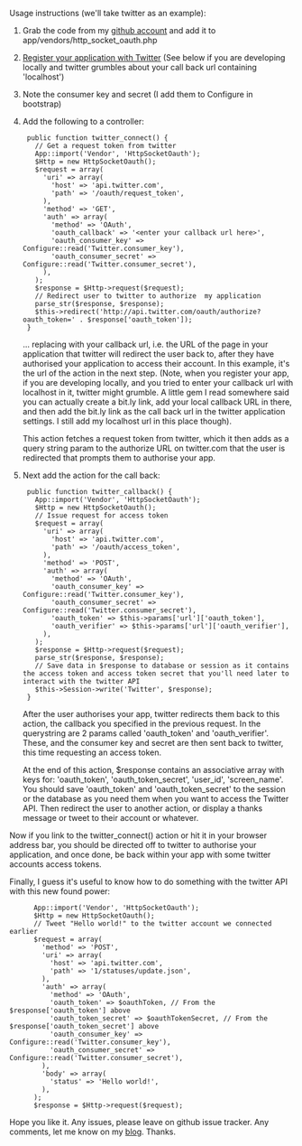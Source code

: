 Usage instructions (we'll take twitter as an example):

1. Grab the code from my <a href="http://github.com/neilcrookes/http_socket_oauth">github account</a> and add it to app/vendors/http_socket_oauth.php

2. <a href="http://twitter.com/oauth_clients">Register your application with Twitter</a> (See below if you are developing locally and twitter grumbles about your call back url containing 'localhost')

3. Note the consumer key and secret (I add them to Configure in bootstrap)

4. Add the following to a controller:

        public function twitter_connect() {
          // Get a request token from twitter
          App::import('Vendor', 'HttpSocketOauth');
          $Http = new HttpSocketOauth();
          $request = array(
            'uri' => array(
              'host' => 'api.twitter.com',
              'path' => '/oauth/request_token',
            ),
            'method' => 'GET',
            'auth' => array(
              'method' => 'OAuth',
              'oauth_callback' => '<enter your callback url here>',
              'oauth_consumer_key' => Configure::read('Twitter.consumer_key'),
              'oauth_consumer_secret' => Configure::read('Twitter.consumer_secret'),
            ),
          );
          $response = $Http->request($request);
          // Redirect user to twitter to authorize  my application
          parse_str($response, $response);
          $this->redirect('http://api.twitter.com/oauth/authorize?oauth_token=' . $response['oauth_token']);
        }

    ... replacing <enter your callback url here> with your callback url, i.e. the URL of the page in your application that twitter will redirect the user back to, after they have authorised your application to access their account. In this example, it's the url of the action in the next step. (Note, when you register your app, if you are developing locally, and you tried to enter your callback url with localhost in it, twitter might grumble. A little gem I read somewhere said you can actually create a bit.ly link, add your local callback URL in there, and then add the bit.ly link as the call back url in the twitter application settings. I still add my localhost url in this place though).

    This action fetches a request token from twitter, which it then adds as a query string param to the authorize URL on twitter.com that the user is redirected that prompts them to authorise your app.

5. Next add the action for the call back:

        public function twitter_callback() {
          App::import('Vendor', 'HttpSocketOauth');
          $Http = new HttpSocketOauth();
          // Issue request for access token
          $request = array(
            'uri' => array(
              'host' => 'api.twitter.com',
              'path' => '/oauth/access_token',
            ),
            'method' => 'POST',
            'auth' => array(
              'method' => 'OAuth',
              'oauth_consumer_key' => Configure::read('Twitter.consumer_key'),
              'oauth_consumer_secret' => Configure::read('Twitter.consumer_secret'),
              'oauth_token' => $this->params['url']['oauth_token'],
              'oauth_verifier' => $this->params['url']['oauth_verifier'],
            ),
          );
          $response = $Http->request($request);
          parse_str($response, $response);
          // Save data in $response to database or session as it contains the access token and access token secret that you'll need later to interact with the twitter API
          $this->Session->write('Twitter', $response);
        }

    After the user authorises your app, twitter redirects them back to this action, the callback you specified in the previous request. In the querystring are 2 params called 'oauth_token' and 'oauth_verifier'. These, and the consumer key and secret are then sent back to twitter, this time requesting an access token.

    At the end of this action, $response contains an associative array with keys for: 'oauth\_token', 'oauth\_token\_secret', 'user\_id', 'screen\_name'. You should save 'oauth\_token' and 'oauth\_token\_secret' to the session or the database as you need them when you want to access the Twitter API. Then redirect the user to another action, or display a thanks message or tweet to their account or whatever.

Now if you link to the twitter_connect() action or hit it in your browser address bar, you should be directed off to twitter to authorise your application, and once done, be back within your app with some twitter accounts access tokens.

Finally, I guess it's useful to know how to do something with the twitter API with this new found power:

          App::import('Vendor', 'HttpSocketOauth');
          $Http = new HttpSocketOauth();
          // Tweet "Hello world!" to the twitter account we connected earlier
          $request = array(
            'method' => 'POST',
            'uri' => array(
              'host' => 'api.twitter.com',
              'path' => '1/statuses/update.json',
            ),
            'auth' => array(
              'method' => 'OAuth',
              'oauth_token' => $oauthToken, // From the $response['oauth_token'] above
              'oauth_token_secret' => $oauthTokenSecret, // From the $response['oauth_token_secret'] above
              'oauth_consumer_key' => Configure::read('Twitter.consumer_key'),
              'oauth_consumer_secret' => Configure::read('Twitter.consumer_secret'),
            ),
            'body' => array(
              'status' => 'Hello world!',
            ),
          );
          $response = $Http->request($request);


Hope you like it. Any issues, please leave on github issue tracker. Any comments, let me know on my <a href="http://www.neilcrookes.com/2010/04/12/cakephp-oauth-extension-to-httpsocket/">blog</a>. Thanks.